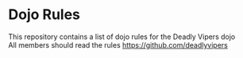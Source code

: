Dojo Rules
==========

This repository contains a list of dojo rules for the Deadly Vipers dojo  
All members should read the rules https://github.com/deadlyvipers  